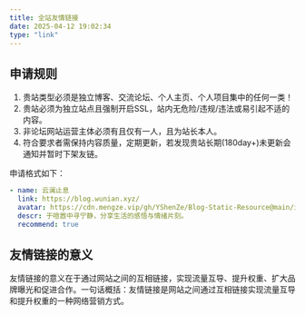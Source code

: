 ```yaml
---
title: 全站友情链接
date: 2025-04-12 19:02:34
type: "link"
---
```


## 申请规则
1. 贵站类型必须是独立博客、交流论坛、个人主页、个人项目集中的任何一类！
2. 贵站必须为独立站点且强制开启SSL，站内无危险/违规/违法或易引起不适的内容。
3. 非论坛网站运营主体必须有且仅有一人，且为站长本人。
4. 符合要求者需保持内容质量，定期更新，若发现贵站长期(180day+)未更新会通知并暂时下架友链。

申请格式如下：
```yaml
- name: 云澜止息
  link: https://blog.wunian.xyz/
  avatar: https://cdn.mengze.vip/gh/YShenZe/Blog-Static-Resource@main/images/Image_126116257380978.webp
  descr: 于喧嚣中寻宁静，分享生活的感悟与情绪片刻。
  recommend: true
```

## 友情链接的意义
友情链接的意义在于通过网站之间的互相链接，实现流量互导、提升权重、扩大品牌曝光和促进合作。一句话概括：友情链接是网站之间通过互相链接实现流量互导和提升权重的一种网络营销方式。